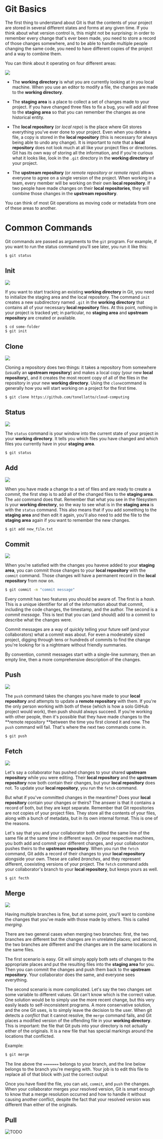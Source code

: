 # Git Basics

The first thing to understand about Git is that the contents of your project are stored in several different states and forms at any given time. If you think about what version control is, this might not be surprising: in order to remember every change that's ever been made, you need to store a record of those changes somewhere, and to be able to handle multiple people changing the same code, you need to have different copies of the project and a way to combine them.

You can think about it operating on four different areas:

![](images/git_layout.png)


* The **working directory** is what you are currently looking at in you local machine. When you use an editor to modify a file, the changes are made to the **working directory**.

* The **staging area** is a place to collect a set of changes made to your project. If you have changed three files to fix a bug, you will add all three to the **staging area** so that you can remember the changes as one historical entity.

* The **local repository** (or _local repo_) is the place where Git stores everything you've ever done to your project. Even when you delete a file, a copy is stored in the **local repository** (this is necessary for always being able to undo any change). It is important to note that a **local repository** does not look much at all like your project files or directories. Git has its own way of storing all the information, and if you're curious what it looks like, look in the `.git` directory in the **working directory** of your project.

* The **upstream repository** (or _remote repository_ or _remote repo_) allows everyone to agree on a single version of the project. When working in a team, every member will be working on their own **local repository**. If two people have made changes on their **local repositories**, they will combine those changes in the **upstream repository**.

You can think of most Git operations as moving code or metadata from one of these areas to another.

# Common Commands

Git commands are passed as arguments to the `git` program. For example, if you want to run the status command you'll see later, you run it like this:

```bash
$ git status
```

## Init

![](images/git_init.png)

If you want to start tracking an existing **working directory** in Git, you need to initialize the staging area and the local repository. The command `init` creates a new subdirectory named `.git` in the **working directory** that contains all of your necessary **local repository** files. At this point, nothing in your project is tracked yet; in particular, no **staging area** and **upstream repository** are created or available.

```bash
$ cd some-folder
$ git init
````

## Clone

![](images/git_clone.png)

Cloning a repository does two things: it takes a repository from somewhere (usually an **upstream repository**) and makes a local copy (your new **local repository**), and it creates the most recent copy of all of the files in the repository in your new **working directory**. Using the `clone`command is generally how you will start working on a project for the first time.

```bash
$ git clone https://github.com/tonellotto/cloud-computing
```

## Status

![](images/git_status.png)

The `status` command is your window into the current state of your project in your **working directory**. It tells you which files you have changed and which files you currently have in your **staging area**.

```bash
$ git status
```

## Add

![](images/git_add.png)

When you have made a change to a set of files and are ready to create a _commit_, the first step is to add all of the changed files to the **staging area**. The `add` command does that. Remember that what you see in the filesystem is your **working directory**, so the way to see what is in the **staging area** is with the `status` command. This also means that if you add something to the **staging area** and then edit it again, you'll also need to add the file to the **staging area** again if you want to remember the new changes.

```bash
$ git add new_file.txt
```

## Commit

![](images/git_commit.png)

When you're satisfied with the changes you haveve added to your **staging area**, you can commit those changes to your **local repository** with the `commit` command. Those changes will have a permanent record in the **local repository** from now on.

```bash
$ git commit -m "commit message"
```

Every commit has two features you should be aware of. The first is a *hash*. This is a unique identifier for all of the information about that commit, including the code changes, the timestamp, and the author. The second is a *commit message*. This is text that you can (and should) add to a commit to describe what the changes were.

Commit messages are a way of quickly telling your future self (and your collaborators) what a commit was about. For even a moderately sized project, digging through tens or hundreds of commits to find the change you're looking for is a nightmare without friendly summaries.

By convention, commit messages start with a single-line summary, then an empty line, then a more comprehensive description of the changes.

## Push

![](images/git_push.png)

The `push` command takes the changes you have made to your **local repository** and attempts to update a **remote repository** with them. If you're the only person working with both of these (which is how a solo GitHub project would work), then push should always succeed.
If you're working with other people, then it's possible that they have made changes to the **remote repository **between the time you first cloned it and now. The `push` command will fail. That's where the next two commands come in.

```bash
$ git push
```

## Fetch

![](images/git_fetch.png)

Let's say a collaborator has pushed changes to your shared **upstream repository** while you were editing. Their **local repository** and the **upstream repository** now both contain their changes, but your **local repository** does not. To update your **local repository**, you run the `fetch` command.

But what if you've committed changes in the meantime? Does your **local repository** contain your changes or theirs? The answer is that it contains a record of both, but they are kept separate. Remember that Git repositories are not copies of your project files. They store all the contents of your files, along with a bunch of metadata, but in its own internal format. This is one of the reasons.

Let's say that you and your collaborator both edited the same line of the same file at the same time in different ways. On your respective machines, you both add and commit your different changes, and your collaborator pushes theirs to the **upstream repository**. When you run the `fetch` command, Git adds a record of their changes to your **local repository** alongside your own. These are called *branches*, and they represent different, coexisting versions of your project. The `fetch` command adds your collaborator's branch to your **local repository**, but keeps yours as well.

```bash
$ git fecth
```

## Merge

![](images/git_merge.png)

Having multiple branches is fine, but at some point, you'll want to combine the changes that you've made with those made by others. This is called *merging*.

There are two general cases when merging two branches: first, the two branches are different but the changes are in unrelated places; and second, the two branches are different and the changes are in the same locations in the same files.

The first scenario is easy. Git will simply apply both sets of changes to the appropriate places and put the resulting files into the **staging area** for you. Then you can commit the changes and push them back to the **upstream repository**. Your collaborator does the same, and everyone sees everything.

The second scenario is more complicated. Let's say the two changes set some variable to different values. Git can't know which is the correct value. One solution would be to simply use the more recent change, but this very easily leads to self-inconsistent programs. A more conservative solution, and the one Git uses, is to simply leave the decision to the user. When git detects a *conflict* that it cannot resolve, the `merge` command fails, and Git places a modified version of the offending file in your **working directory**. This is important: the file that Git puts into your directory is not actually either of the originals. It is a new file that has special markings around the locations that conflicted.

Example:
```bash
$ git merge
```

The line above the `=======` belongs to your branch, and the line below belongs to the branch you're merging with. Your job is to edit this file to replace all of that block with just the correct output

Once you have fixed the file, you can `add`, `commit`, and `push` the changes. When your collaborator merges your resolved version, Git is smart enough to know that a merge resolution occurred and how to handle it without causing another conflict, despite the fact that your resolved version was different than either of the originals.

## Pull

![TODO](images/git_pull.png)